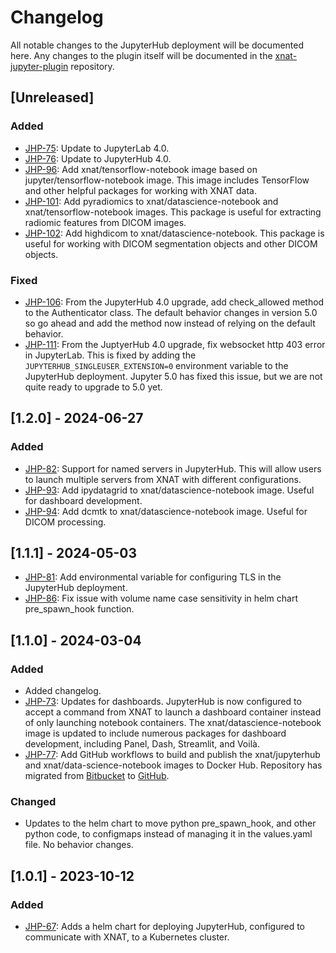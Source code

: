 # Changelog

All notable changes to the JupyterHub deployment will be documented here. Any changes to the plugin itself will be 
documented in the [xnat-jupyter-plugin](https://bitbucket.org/xnatx/xnat-jupyterhub-plugin) repository.

## [Unreleased]

### Added

- [JHP-75]: Update to JupyterLab 4.0.
- [JHP-76]: Update to JupyterHub 4.0.
- [JHP-96]: Add xnat/tensorflow-notebook image based on jupyter/tensorflow-notebook image. This image includes 
            TensorFlow and other helpful packages for working with XNAT data.
- [JHP-101]: Add pyradiomics to xnat/datascience-notebook and xnat/tensorflow-notebook images. This package is useful for 
             extracting radiomic features from DICOM images.
- [JHP-102]: Add highdicom to xnat/datascience-notebook. This package is useful for working with DICOM segmentation 
             objects and other DICOM objects.

### Fixed

- [JHP-106]: From the JupyterHub 4.0 upgrade, add check_allowed method to the Authenticator class. The default behavior
             changes in version 5.0 so go ahead and add the method now instead of relying on the default behavior.
- [JHP-111]: From the JuptyerHub 4.0 upgrade, fix websocket http 403 error in JupyterLab. This is fixed by adding the 
             `JUPYTERHUB_SINGLEUSER_EXTENSION=0` environment variable to the JupyterHub deployment. Jupyter 5.0 has
             fixed this issue, but we are not quite ready to upgrade to 5.0 yet.

## [1.2.0] - 2024-06-27

### Added

- [JHP-82]: Support for named servers in JupyterHub. This will allow users to launch multiple servers from XNAT with
            different configurations.
- [JHP-93]: Add ipydatagrid to xnat/datascience-notebook image. Useful for dashboard development.
- [JHP-94]: Add dcmtk to xnat/datascience-notebook image. Useful for DICOM processing.

## [1.1.1] - 2024-05-03

- [JHP-81]: Add environmental variable for configuring TLS in the JupyterHub deployment. 
- [JHP-86]: Fix issue with volume name case sensitivity in helm chart pre_spawn_hook function.

## [1.1.0] - 2024-03-04

### Added

- Added changelog.
- [JHP-73]: Updates for dashboards. JupyterHub is now configured to accept a command from XNAT to launch a dashboard 
  container instead of only launching notebook containers. The xnat/datascience-notebook image is updated to include
  numerous packages for dashboard development, including Panel, Dash, Streamlit, and Voilà.
- [JHP-77]: Add GitHub workflows to build and publish the xnat/jupyterhub and xnat/data-science-notebook images to 
  Docker Hub. Repository has migrated from [Bitbucket](https://bitbucket.org/xnat-containers/xnat-jupyterhub/src/main/) 
  to [GitHub](https://github.com/NrgXnat/xnat-jupyterhub-image).

### Changed

- Updates to the helm chart to move python pre_spawn_hook, and other python code, to configmaps instead of managing it 
  in the values.yaml file. No behavior changes.

## [1.0.1] - 2023-10-12

### Added

- [JHP-67]: Adds a helm chart for deploying JupyterHub, configured to communicate with XNAT, to a Kubernetes cluster.

[JHP-67]: https://radiologics.atlassian.net/jira/software/c/projects/JHP/issues/JHP-67
[JHP-73]: https://radiologics.atlassian.net/jira/software/c/projects/JHP/issues/JHP-73
[JHP-75]: https://radiologics.atlassian.net/jira/software/c/projects/JHP/issues/JHP-75
[JHP-76]: https://radiologics.atlassian.net/jira/software/c/projects/JHP/issues/JHP-76
[JHP-77]: https://radiologics.atlassian.net/jira/software/c/projects/JHP/issues/JHP-77
[JHP-81]: https://radiologics.atlassian.net/jira/software/c/projects/JHP/issues/JHP-81
[JHP-82]: https://radiologics.atlassian.net/jira/software/c/projects/JHP/issues/JHP-82
[JHP-86]: https://radiologics.atlassian.net/jira/software/c/projects/JHP/issues/JHP-86
[JHP-93]: https://radiologics.atlassian.net/jira/software/c/projects/JHP/issues/JHP-93
[JHP-94]: https://radiologics.atlassian.net/jira/software/c/projects/JHP/issues/JHP-94
[JHP-96]: https://radiologics.atlassian.net/jira/software/c/projects/JHP/issues/JHP-96
[JHP-101]: https://radiologics.atlassian.net/jira/software/c/projects/JHP/issues/JHP-101
[JHP-102]: https://radiologics.atlassian.net/jira/software/c/projects/JHP/issues/JHP-102
[JHP-106]: https://radiologics.atlassian.net/jira/software/c/projects/JHP/issues/JHP-106
[JHP-111]: https://radiologics.atlassian.net/jira/software/c/projects/JHP/issues/JHP-111
